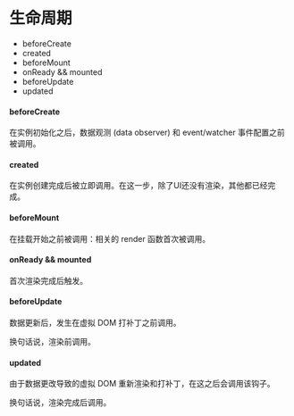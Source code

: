 # 生命周期

* beforeCreate
* created
* beforeMount
* onReady && mounted
* beforeUpdate
* updated

#### beforeCreate

在实例初始化之后，数据观测 (data observer) 和 event/watcher 事件配置之前被调用。

#### created

在实例创建完成后被立即调用。在这一步，除了UI还没有渲染，其他都已经完成。

#### beforeMount

在挂载开始之前被调用：相关的 render 函数首次被调用。

#### onReady && mounted

首次渲染完成后触发。

#### beforeUpdate

数据更新后，发生在虚拟 DOM 打补丁之前调用。

换句话说，渲染前调用。

#### updated

由于数据更改导致的虚拟 DOM 重新渲染和打补丁，在这之后会调用该钩子。

换句话说，渲染完成后调用。
